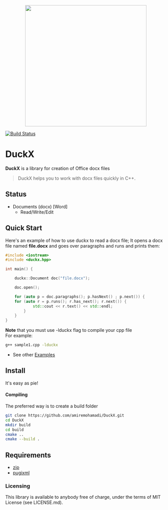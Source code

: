 <p align="center"><img src="https://github.com/amiremohamadi/DuckX/blob/master/img/logo.png" width="380"></p>

[![Build Status](https://travis-ci.com/amiremohamadi/DuckX.svg?branch=master)](https://travis-ci.com/amiremohamadi/DuckX)

# DuckX

**DuckX** is a library for creation of Office docx files

> DuckX helps you to work with docx files quickly in C++.

## Status ##

- Documents (docx) [Word]
	- Read/Write/Edit

## Quick Start

Here's an example of how to use duckx to read a docx file; It opens a docx file named **file.docx** and goes over paragraphs and runs and prints them:
```c++
#include <iostream>
#include <duckx.hpp>

int main() {

    duckx::Document doc("file.docx");   

    doc.open();

    for (auto p = doc.paragraphs(); p.hasNext() ; p.next()) {
	for (auto r = p.runs(); r.has_next(); r.next()) {
            std::cout << r.text() << std::endl;
        }
    }
}
```

**Note** that you must use -lduckx flag to compile your cpp file
<br/>
For example:
```bash
g++ sample1.cpp -lduckx
```

* See other [Examples](https://github.com/amiremohamadi/DuckX/tree/master/samples)


## Install ##

It's easy as pie!

#### Compiling

The preferred way is to create a build folder
```bash
git clone https://github.com/amiremohamadi/DuckX.git
cd DuckX
mkdir build
cd build
cmake ..
cmake --build .
```

## Requirements ##

- [zip](https://github.com/kuba--/zip)
- [pugixml](https://github.com/zeux/pugixml)


### Licensing

This library is available to anybody free of charge, under the terms of MIT License (see LICENSE.md).
